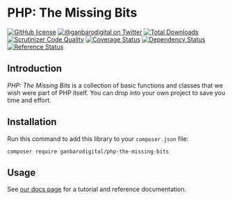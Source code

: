 # PHP: The Missing Bits

[![GitHub license](https://img.shields.io/badge/license-New%20BSD-blue.svg)](https://raw.githubusercontent.com/ganbarodigital/php-the-missing-bits/develop/LICENSE.md)
[![@ganbarodigital on Twitter](http://img.shields.io/badge/twitter-%40ganbarodigital-blue.svg?style=flat)](https://twitter.com/ganbarodigital)
[![Total Downloads](https://img.shields.io/packagist/dt/ganbarodigital/php-the-missing-bits.svg?style=flat)](https://packagist.org/packages/ganbarodigital/php-the-missing-bits)
[![Scrutinizer Code Quality](https://scrutinizer-ci.com/g/ganbarodigital/php-the-missing-bits/badges/quality-score.png?b=master)](https://scrutinizer-ci.com/g/ganbarodigital/php-the-missing-bits/?branch=master)
[![Coverage Status](https://coveralls.io/repos/ganbarodigital/php-the-missing-bits/badge.svg)](https://coveralls.io/r/ganbarodigital/php-the-missing-bits)
[![Dependency Status](https://www.versioneye.com/php/ganbarodigital:php-the-missing-bits/dev-master/badge.svg)](https://www.versioneye.com/php/ganbarodigital:php-the-missing-bits/dev-master)
[![Reference Status](https://www.versioneye.com/php/ganbarodigital:php-the-missing-bits/reference_badge.svg?style=flat)](https://www.versioneye.com/php/ganbarodigital:php-the-missing-bits/references)

## Introduction

_PHP: The Missing Bits_ is a collection of basic functions and classes that we wish were part of PHP itself. You can drop into your own project to save you time and effort.

## Installation

Run this command to add this library to your `composer.json` file:

    composer require ganbarodigital/php-the-missing-bits

## Usage

See [our docs page](http://ganbarodigital.github.io/php-the-missing-bits) for a tutorial and reference documentation.
